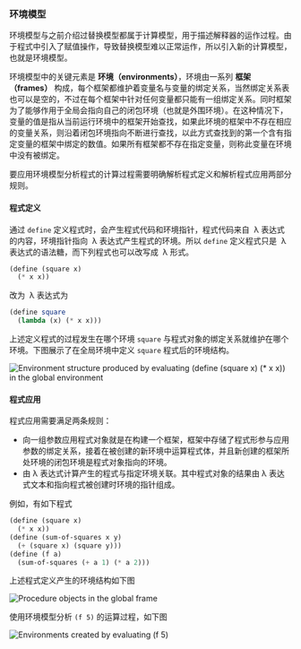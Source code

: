 ### 环境模型

环境模型与之前介绍过替换模型都属于计算模型，用于描述解释器的运作过程。由于程式中引入了赋值操作，导致替换模型难以正常运作，所以引入新的计算模型，也就是环境模型。

环境模型中的关键元素是 **环境（environments）**，环境由一系列 **框架 （frames）** 构成，每个框架都维护着变量名与变量的绑定关系，当然绑定关系表也可以是空的，不过在每个框架中针对任何变量都只能有一组绑定关系。同时框架为了能够作用于全局会指向自己的闭包环境（也就是外围环境）。在这种情况下，变量的值是指从当前运行环境中的框架开始查找，如果此环境的框架中不存在相应的变量关系，则沿着闭包环境指向不断进行查找，以此方式查找到的第一个含有指定变量的框架中绑定的数值。如果所有框架都不存在指定变量，则称此变量在环境中没有被绑定。

要应用环境模型分析程式的计算过程需要明确解析程式定义和解析程式应用两部分规则。

#### 程式定义

通过 `define` 定义程式时，会产生程式代码和环境指针，程式代码来自  λ 表达式的内容，环境指针指向  λ 表达式产生程式的环境。所以 `define` 定义程式只是  λ 表达式的语法糖，而下列程式也可以改写成  λ 形式。

```scheme
(define (square x)
  (* x x))
```

改为  λ 表达式为

```scheme
(define square
  (lambda (x) (* x x)))
```

上述定义程式的过程发生在哪个环境 `square` 与程式对象的绑定关系就维护在哪个环境。下图展示了在全局环境中定义 `square` 程式后的环境结构。

![Environment structure produced by evaluating (define (square x) (* x x)) in the global environment](https://github.com/CloneableX/SICP-learning/wiki/images/3/3-2.png)

#### 程式应用

程式应用需要满足两条规则：

-   向一组参数应用程式对象就是在构建一个框架，框架中存储了程式形参与应用参数的绑定关系，接着在被创建的新环境中运算程式体，并且新创建的框架所处环境的闭包环境是程式对象指向的环境。
-   由 λ 表达式计算产生的程式与指定环境关联。其中程式对象的结果由 λ 表达式文本和指向程式被创建时环境的指针组成。

例如，有如下程式

```scheme
(define (square x)
  (* x x))
(define (sum-of-squares x y)
  (+ (square x) (square y)))
(define (f a)
  (sum-of-squares (+ a 1) (* a 2)))
```

上述程式定义产生的环境结构如下图

![Procedure objects in the global frame](https://github.com/CloneableX/SICP-learning/wiki/images/3/3-4.png)

使用环境模型分析 `(f 5)` 的运算过程，如下图

![Environments created by evaluating (f 5)](https://github.com/CloneableX/SICP-learning/wiki/images/3/3-5.png)